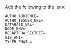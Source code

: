 Add the following to the .env:

```
AUTH0_AUDIENCE=
AUTH0_ISSUER_URL=
DATABASE_URL=
NODE_ENV=
RECAPTCHA_SECTRET=
SIB_API=
TYLER_EMAIL=
```
